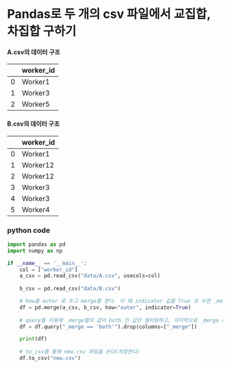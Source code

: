 # Pandas로 두 개의 csv 파일에서 교집합, 차집합 구하기





#### A.csv의 데이터 구조


||worker_id|
|------|---|
|0|Worker1|
| 1    |Worker3|
|2|Worker5|



#### B.csv의 데이터 구조


||worker_id|
|------|---|
|0|Worker1|
|1|Worker12|
|2|Worker12|
|3|Worker3|
|4|Worker3|
|5|Worker4|






### python code

```python
import pandas as pd
import numpy as np

if __name__ == '__main__':
    col = ["worker_id"]
    a_csv = pd.read_csv("data/A.csv", usecols=col)
   
    b_csv = pd.read_csv("data/B.csv")

    # how를 outer 로 두고 merge를 한다. 이 때 indicator 값을 True 로 두면 _merge column이 새로 생기면서 각 항목이 어느 쪽에 속하는지 표시된다.
    df = pd.merge(a_csv, b_csv, how="outer", indicator=True)
    
    # query를 이용해 _merge열의 값이 both 인 값만 필터링하고, 마지막으로 _merge column을 drop한다.
    df = df.query("_merge == 'both'").drop(columns=["_merge"])

    print(df)
    
    # to_csv를 통해 new.csv 파일을 쓴다(저장한다)
    df.to_csv("new.csv") 
```

